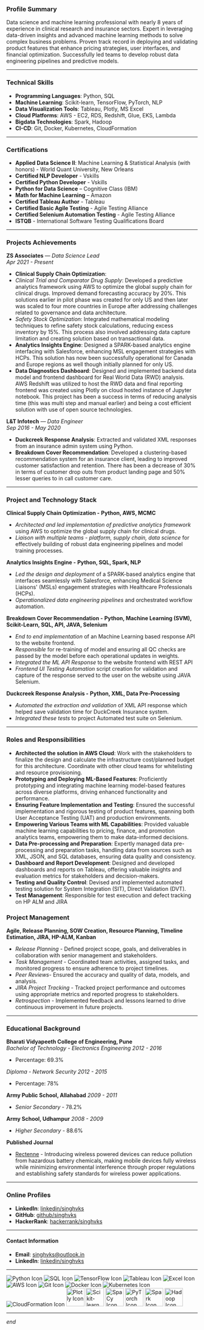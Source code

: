 ### Profile Summary
Data science and machine learning professional with nearly 8 years of experience in clinical research and insurance sectors. Expert in leveraging data-driven insights and advanced machine learning methods to solve complex business problems. Proven track record in deploying and validating product features that enhance pricing strategies, user interfaces, and financial optimization. Successfully led teams to develop robust data engineering pipelines and predictive models.

---
### Technical Skills
- **Programming Languages**: Python, SQL
- **Machine Learning**: Scikit-learn, TensorFlow, PyTorch, NLP
- **Data Visualization Tools**: Tableau, Plotly, MS Excel
- **Cloud Platforms**: AWS - EC2, RDS, Redshift, Glue, EKS, Lambda
- **Bigdata Technologies**: Spark, Hadoop
- **CI-CD**: Git, Docker, Kubernetes, CloudFormation

---
### Certifications
- **Applied Data Science II**: Machine Learning & Statistical Analysis (with honors) - World Quant University, New Orleans
- **Certified NLP Developer** - Vskills
- **Certified Python Developer** - Vskills
- **Python for Data Science** – Cognitive Class (IBM)
- **Math for Machine Learning** – Amazon
- **Certified Tableau Author** - Tableau
- **Certified Basic Agile Testing** - Agile Testing Alliance
- **Certified Selenium Automation Testing** - Agile Testing 
Alliance
- **ISTQB** - International Software Testing Qualifications Board

---
### Projects Achievements

**ZS Associates** — *Data Science Lead*  
*Apr 2021 - Present*
- **Clinical Supply Chain Optimization**: 
- *Clinical Trial and Comparator Drug Supply*: Developed a predictive analytics framework using AWS to optimize the global supply chain for clinical drugs. Improved demand forecasting accuracy by 20%. This solutions earlier in pilot phase was created for only US and then later was scaled to four more countries in Europe after addressing challenges related to governance and data architecture.
- *Safety Stock Optimization*: Integrated mathematical modeling techniques to refine safety stock calculations, reducing excess inventory by 15%. This process also involved addressing data capture limitation and creating solution based on transactional data.
- **Analytics Insights Engine**: Designed a SPARK-based analytics engine interfacing with Salesforce, enhancing MSL engagement strategies with HCPs. This solution has now been successfully operational for Canada and Europe  regions as well though initially planned for only US. 
- **Data Diagnostics Dashboard**: Designed and implemented backend data model and frontend dashboard for Real World Data (RWD) analysis. AWS Redshift was utilized to host the RWD data and final reporting frontend was created using Plotly on cloud hosted instance of Jupyter notebook. This project has been a success in terms of reducing analysis time (this was multi step and manual earlier) and being a cost efficient solution with use of open source technologies.

**L&T Infotech** — *Data Engineer*  
*Sep 2016 - May 2020*
- **Duckcreek Response Analysis**: Extracted and validated XML responses from an insurance admin system using Python.
- **Breakdown Cover Recommendation**: Developed a clustering-based recommendation system for an insurance client, leading to improved customer satisfaction and retention. There has been a decrease of 30% in terms of customer drop outs from product landing page and 50% lesser queries to in call customer care.

---
### Project and Technology Stack

**Clinical Supply Chain Optimization -** **Python, AWS, MCMC**
- *Architected and led implementation of predictive analytics framework* using AWS to optimize the global supply chain for clinical drugs.
- *Liaison with multiple teams - platform, supply chain, data science* for effectively building of robust data engineering pipelines and model training processes.

**Analytics Insights Engine -** **Python, SQL, Spark, NLP**
- *Led the design and deployment* of a SPARK-based analytics engine that interfaces seamlessly with Salesforce, enhancing Medical Science Liaisons' (MSLs) engagement strategies with Healthcare Professionals (HCPs).
- *Operationalized data engineering pipelines* and orchestrated workflow automation.

**Breakdown Cover Recommendation -** **Python, Machine Learning (SVM), Scikit-Learn, SQL, API, JAVA, Selenium**
- *End to end implementation* of an Machine Learning based response API to the website frontend.
- *Responsible* for re-training of model and ensuring all QC checks are passed by the model before each operational updates in weights.
- *Integrated the ML API Response* to the website frontend with REST API
- *Frontend UI Testing Automation* script creation for validation and capture of the response served to the user on the website using JAVA Selenium.

**Duckcreek Response Analysis -**  **Python, XML, Data Pre-Processing**
- *Automated the extraction and validation* of XML API response which helped save validation time for DuckCreek Insurance system.
- *Integrated these tests* to project Automated test suite on Selenium.

---
### Roles and Responsibilities


- **Architected the solution in AWS Cloud**: Work with the stakeholders to finalize the design and calculate the infrastructure cost/planned budget for this architecture. Coordinate with other cloud teams for whitelisting and resource provisioning. 
- **Prototyping and Deploying ML-Based Features**: Proficiently prototyping and integrating machine learning model-based features across diverse platforms, driving enhanced functionality and performance.
- **Ensuring Feature Implementation and Testing**: Ensured the successful implementation and rigorous testing of product features, spanning both User Acceptance Testing (UAT) and production environments.
- **Empowering Various Teams with ML Capabilities**: Provided valuable machine learning capabilities to pricing, finance, and promotion analytics teams, empowering them to make data-informed decisions.
- **Data Pre-processing and Preparation**: Expertly managed data pre-processing and preparation tasks, handling data from sources such as XML, JSON, and SQL databases, ensuring data quality and consistency.
- **Dashboard and Report Development**: Designed and developed dashboards and reports on Tableau, offering valuable insights and evaluation metrics for stakeholders and decision-makers.
- **Testing and Quality Control**: Devised and implemented automated testing solution for System Integration (SIT), Direct Validation (DVT).
- **Test Management**: Responsible for test execution and defect tracking on HP ALM and JIRA

### **Project Management**
**Agile, Release Planning, SOW Creation, Resource Planning, Timeline Estimation, JIRA, HP-ALM, Kanban**
- *Release Planning* - Defined project scope, goals, and deliverables in collaboration with senior management and stakeholders.
- *Task Management* - Coordinated team activities, assigned tasks, and monitored progress to ensure adherence to project timelines.
- *Peer Reviews*- Ensured the accuracy and quality of data, models, and analysis.
- *JIRA Project Tracking* - Tracked project performance and outcomes using appropriate metrics and reported progress to stakeholders.
- *Retrospection* - Implemented feedback and lessons learned to drive continuous improvement in future projects.

---
### Educational Background

**Bharati Vidyapeeth College of Engineering, Pune**  
*Bachelor of Technology - Electronics Engineering*  *2012 - 2016*  
- Percentage: 69.3%

*Diploma - Network Security*  *2012 - 2015*  
- Percentage: 78%

**Army Public School, Allahabad** *2009 - 2011*
- *Senior Secondary* - 78.2%

**Army School, Udhampur** *2008 - 2009*
- *Higher Secondary* - 88.6%

**Published Journal**
- [Rectenne](http://www.journalcra.com/sites/default/files/issue-pdf/13826.pdf) - Introducing wireless powered devices can reduce pollution from hazardous battery chemicals, making mobile devices fully wireless while minimizing environmental interference through proper regulations and establishing safety standards for wireless power applications.

---
### Online Profiles
- **LinkedIn**: [linkedin/singhvks](https://www.linkedin.com/in/singhvks)
- **GitHub**: [github/singhvks](https://github.com/singhvks)
- **HackerRank**: [hackerrank/singhvks](https://www.hackerrank.com/singhvks)

---
#### Contact Information
- **Email**: [singhvks@outlook.in](mailto:singhvks@outlook.in)
- **LinkedIn**: [linkedin/singhvks](https://www.linkedin.com/in/singhvks)

---
![Python Icon](https://img.icons8.com/color/48/000000/python.png)
![SQL Icon](https://img.icons8.com/color/48/000000/sql.png)
![TensorFlow Icon](https://img.icons8.com/color/48/000000/tensorflow.png)
![Tableau Icon](https://img.icons8.com/color/48/000000/tableau-software.png)
![Excel Icon](https://img.icons8.com/color/48/000000/ms-excel.png)
![AWS Icon](https://img.icons8.com/color/48/000000/amazon-web-services.png)
![Git Icon](https://img.icons8.com/color/48/000000/git.png)
![Docker Icon](https://img.icons8.com/color/48/000000/docker.png)
![Kubernetes Icon](https://img.icons8.com/color/48/000000/kubernetes.png)
![CloudFormation Icon](https://img.icons8.com/color/48/000000/amazon-web-services.png)
<img src="https://images.plot.ly/logo/new-branding/plotly-logomark.png" alt="Plotly Icon" height="48">
<img src="https://upload.wikimedia.org/wikipedia/commons/0/05/Scikit_learn_logo_small.svg" alt="Scikit-learn Icon" height="48">
<img src="https://upload.wikimedia.org/wikipedia/commons/8/88/SpaCy_logo.svg" alt="SpaCy Icon" height="48">
<img src="https://upload.wikimedia.org/wikipedia/commons/9/96/Pytorch_logo.png" alt="PyTorch Icon" height="48">
<img src="https://upload.wikimedia.org/wikipedia/commons/f/f3/Apache_Spark_logo.svg" alt="Spark Icon" height="48">
<img src="https://upload.wikimedia.org/wikipedia/commons/0/0e/Hadoop_logo.svg" alt="Hadoop Icon" height="48">

---
*end*
